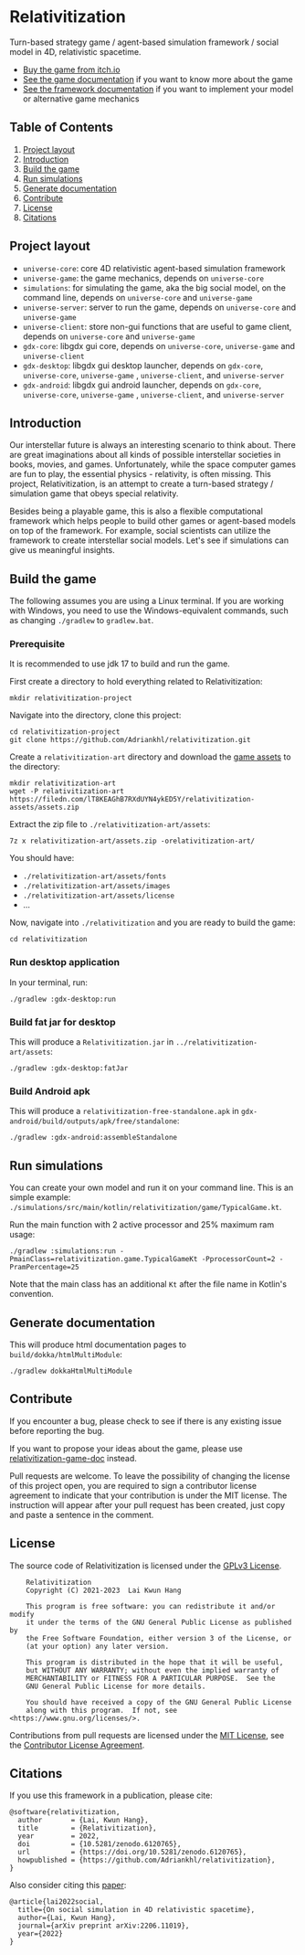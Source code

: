 # Relativitization

Turn-based strategy game / agent-based simulation framework / social model in 4D, relativistic
spacetime.

* [Buy the game from itch.io](https://adriankhl.itch.io/relativitization)
* [See the game documentation](https://github.com/Adriankhl/relativitization-game-doc) if you want
  to know more about the game
* [See the framework documentation](https://github.com/Adriankhl/relativitization-framework-doc) if
  you want to implement your model or alternative game mechanics

## Table of Contents

1. [Project layout](#project-layout)
2. [Introduction](#introduction)
3. [Build the game](#build-the-game)
4. [Run simulations](#run-simulations)
5. [Generate documentation](#generate-documentation)
6. [Contribute](#contribute)
7. [License](#license)
8. [Citations](#citations)

## Project layout

* `universe-core`: core 4D relativistic agent-based simulation framework
* `universe-game`: the game mechanics, depends on `universe-core`
* `simulations`: for simulating the game, aka the big social model, on the command line,
  depends on `universe-core` and `universe-game`
* `universe-server`: server to run the game, depends on `universe-core` and `universe-game`
* `universe-client`: store non-gui functions that are useful to game client,
  depends on `universe-core` and `universe-game`
* `gdx-core`: libgdx gui core, depends on `universe-core`, `universe-game`
  and  `universe-client`
* `gdx-desktop`: libgdx gui desktop launcher, depends
  on `gdx-core`, `universe-core`, `universe-game`
  , `universe-client`, and `universe-server`
* `gdx-android`: libgdx gui android launcher, depends
  on `gdx-core`, `universe-core`, `universe-game`
  , `universe-client`, and `universe-server`

## Introduction

Our interstellar future is always an interesting scenario to think about. There are great
imaginations about all kinds of possible interstellar societies in books, movies, and games.
Unfortunately, while the space computer games are fun to play, the essential physics - relativity,
is often missing.
This project, Relativitization, is an attempt to create a turn-based strategy / simulation game that
obeys special relativity.

Besides being a playable game, this is also a flexible computational framework
which helps people to build other games or agent-based models on top of the framework.
For example, social scientists can utilize the framework to create interstellar social models.
Let's see if simulations can give us meaningful insights.

## Build the game

The following assumes you are using a Linux terminal. If you are working with Windows, you need to
use the Windows-equivalent commands, such as changing `./gradlew` to `gradlew.bat`.

### Prerequisite

It is recommended to use jdk 17 to build and run the game.

First create a directory to hold everything related to Relativitization:

```shell
mkdir relativitization-project
```

Navigate into the directory, clone this project:

```shell
cd relativitization-project
git clone https://github.com/Adriankhl/relativitization.git
```

Create a `relativitization-art` directory and download the
[game assets](https://filedn.com/lT8KEAGhB7RXdUYN4ykED5Y/relativitization-assets/assets.zip) to the
directory:

```shell
mkdir relativitization-art
wget -P relativitization-art https://filedn.com/lT8KEAGhB7RXdUYN4ykED5Y/relativitization-assets/assets.zip
```

Extract the zip file to `./relativitization-art/assets`:

```shell
7z x relativitization-art/assets.zip -orelativitization-art/
```

You should have:

* `./relativitization-art/assets/fonts`
* `./relativitization-art/assets/images`
* `./relativitization-art/assets/license`
* ...

Now, navigate into `./relativitization` and you are ready to build the game:

```shell
cd relativitization
```

### Run desktop application

In your terminal, run:

```shell
./gradlew :gdx-desktop:run
```

### Build fat jar for desktop

This will produce a `Relativitization.jar` in `../relativitization-art/assets`:

```shell
./gradlew :gdx-desktop:fatJar
```

### Build Android apk

This will produce a `relativitization-free-standalone.apk`
in `gdx-android/build/outputs/apk/free/standalone`:

```shell
./gradlew :gdx-android:assembleStandalone
```

## Run simulations

You can create your own model and run it on your command line. This is an simple example:
`./simulations/src/main/kotlin/relativitization/game/TypicalGame.kt`.

Run the main function with 2 active processor and 25% maximum ram usage:

```shell
./gradlew :simulations:run -PmainClass=relativitization.game.TypicalGameKt -PprocessorCount=2 -PramPercentage=25
```

Note that the main class has an additional `Kt` after the file name in Kotlin's convention.

## Generate documentation

This will produce html documentation pages to `build/dokka/htmlMultiModule`:

```shell
./gradlew dokkaHtmlMultiModule
```

## Contribute

If you encounter a bug, please check to see if there is any existing issue before reporting the bug.

If you want to propose your ideas about the game, please use
[relativitization-game-doc](https://github.com/Adriankhl/relativitization-game-doc) instead.

Pull requests are welcome. To leave the possibility of changing the license of this project open,
you are required to sign a contributor license agreement to indicate that your contribution is under
the MIT license. The instruction will appear after your pull request has been created, just copy and
paste a sentence in the comment.

## License

The source code of Relativitization is licensed under the [GPLv3 License](./LICENSE.md).

        Relativitization
        Copyright (C) 2021-2023  Lai Kwun Hang

        This program is free software: you can redistribute it and/or modify
        it under the terms of the GNU General Public License as published by
        the Free Software Foundation, either version 3 of the License, or
        (at your option) any later version.

        This program is distributed in the hope that it will be useful,
        but WITHOUT ANY WARRANTY; without even the implied warranty of
        MERCHANTABILITY or FITNESS FOR A PARTICULAR PURPOSE.  See the
        GNU General Public License for more details.

        You should have received a copy of the GNU General Public License
        along with this program.  If not, see <https://www.gnu.org/licenses/>.

Contributions from pull requests are licensed under the [MIT License](./CLALICENSE.md), see
the [Contributor License Agreement](./CLA.md).

## Citations

If you use this framework in a publication, please cite:

```text
@software{relativitization,
  author       = {Lai, Kwun Hang},
  title        = {Relativitization},
  year         = 2022,
  doi          = {10.5281/zenodo.6120765},
  url          = {https://doi.org/10.5281/zenodo.6120765},
  howpublished = {https://github.com/Adriankhl/relativitization},
}
```

Also consider citing
this [paper](https://arxiv.org/abs/2206.11019):

```text
@article{lai2022social,
  title={On social simulation in 4D relativistic spacetime},
  author={Lai, Kwun Hang},
  journal={arXiv preprint arXiv:2206.11019},
  year={2022}
}
```
